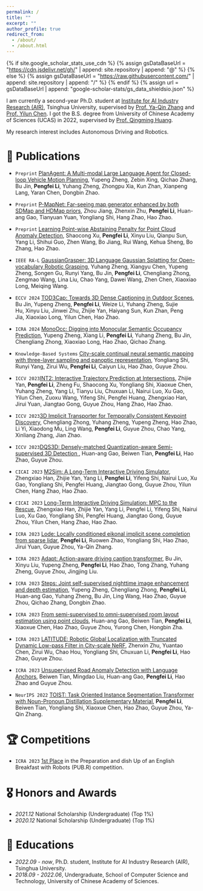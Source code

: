 ```yaml
---
permalink: /
title: ""
excerpt: ""
author_profile: true
redirect_from: 
  - /about/
  - /about.html
---
```


{% if site.google_scholar_stats_use_cdn %}
{% assign gsDataBaseUrl = "https://cdn.jsdelivr.net/gh/" | append: site.repository | append: "@" %}
{% else %}
{% assign gsDataBaseUrl = "https://raw.githubusercontent.com/" | append: site.repository | append: "/" %}
{% endif %}
{% assign url = gsDataBaseUrl | append: "google-scholar-stats/gs_data_shieldsio.json" %}

<span class='anchor' id='about-me'></span>

I am currently a second-year Ph.D. student at [Institute for AI Industry Research (AIR)](https://air.tsinghua.edu.cn/), Tsinghua University, supervised by [Prof. Ya-Qin Zhang](https://air.tsinghua.edu.cn/en/About_Us/About_dean.htm) and [Prof. Yilun Chen](https://air.tsinghua.edu.cn/en/info/1046/1621.htm). I got the B.S. degree from University of Chinese Academy of Sciences (UCAS) in 2022, supervised by [Prof. Qingming Huang](https://people.ucas.edu.cn/~qmhuang?language=en).

My research interest includes Autonomous Driving and Robotics.


# 📝 Publications 
- ```Preprint``` [PlanAgent: A Multi-modal Large Language Agent for Closed-loop Vehicle Motion Planning](https://arxiv.org/pdf/2406.01587), Yupeng Zheng, Zebin Xing, Qichao Zhang, Bu Jin, **Pengfei Li**, Yuhang Zheng, Zhongpu Xia, Kun Zhan, Xianpeng Lang, Yaran Chen, Dongbin Zhao.
- ```Preprint``` [P-MapNet: Far-seeing map generator enhanced by both SDMap and HDMap priors](https://arxiv.org/pdf/2403.10521), Zhou Jiang, Zhenxin Zhu, **Pengfei Li**, Huan-ang Gao, Tianyuan Yuan, Yongliang Shi, Hang Zhao, Hao Zhao.
- ```Preprint``` [Learning Point-wise Abstaining Penalty for Point Cloud Anomaly Detection](https://arxiv.org/pdf/2309.10230), Shaocong Xu, **Pengfei Li**, Xinyu Liu, Qianpu Sun, Yang Li, Shihui Guo, Zhen Wang, Bo Jiang, Rui Wang, Kehua Sheng, Bo Zhang, Hao Zhao.

- ```IEEE RA-L``` [GaussianGrasper: 3D Language Gaussian Splatting for Open-vocabulary Robotic Grasping](https://arxiv.org/pdf/2403.09637), Yuhang Zheng, Xiangyu Chen, Yupeng Zheng, Songen Gu, Runyi Yang, Bu Jin, **Pengfei Li**, Chengliang Zhong, Zengmao Wang, Lina Liu, Chao Yang, Dawei Wang, Zhen Chen, Xiaoxiao Long, Meiqing Wang.
- ```ECCV 2024``` [TOD3Cap: Towards 3D Dense Captioning in Outdoor Scenes](https://jxbbb.github.io/TOD3Cap/), Bu Jin, Yupeng Zheng, **Pengfei Li**, Weize Li, Yuhang Zheng, Sujie Hu, Xinyu Liu, Jinwei Zhu, Zhijie Yan, Haiyang Sun, Kun Zhan, Peng Jia, Xiaoxiao Long, Yilun Chen, Hao Zhao.
- ```ICRA 2024``` [MonoOcc: Digging into Monocular Semantic Occupancy Prediction](https://arxiv.org/abs/2403.08766), Yupeng Zheng, Xiang Li, **Pengfei Li**, Yuhang Zheng, Bu Jin, Chengliang Zhong, Xiaoxiao Long, Hao Zhao, Qichao Zhang.
- ``` Knowledge-Based Systems ``` [City-scale continual neural semantic mapping with three-layer sampling and panoptic representation](https://www.sciencedirect.com/science/article/abs/pii/S095070512300895X), Yongliang Shi, Runyi Yang, Zirui Wu, **Pengfei Li**, Caiyun Liu, Hao Zhao, Guyue Zhou.
- ```ICCV 2023```[INT2: Interactive Trajectory Prediction at Intersections](https://openaccess.thecvf.com/content/ICCV2023/papers/Yan_INT2_Interactive_Trajectory_Prediction_at_Intersections_ICCV_2023_paper.pdf), Zhijie Yan, **Pengfei Li**, Zheng Fu, Shaocong Xu, Yongliang Shi, Xiaoxue Chen, Yuhang Zheng, Yang Li, Tianyu Liu, Chuxuan Li, Nairui Luo, Xu Gao, Yilun Chen, Zuoxu Wang, Yifeng Shi, Pengfei Huang, Zhengxiao Han, Jirui Yuan, Jiangtao Gong, Guyue Zhou, Hang Zhao, Hao Zhao.
- ```ICCV 2023```[3D Implicit Transporter for Temporally Consistent Keypoint Discovery](https://openaccess.thecvf.com/content/ICCV2023/papers/Zhong_3D_Implicit_Transporter_for_Temporally_Consistent_Keypoint_Discovery_ICCV_2023_paper.pdf), Chengliang Zhong, Yuhang Zheng, Yupeng Zheng, Hao Zhao, Li Yi, Xiaodong Mu, Ling Wang, **Pengfei Li**, Guyue Zhou, Chao Yang, Xinliang Zhang, Jian Zhao.
- ```ICCV 2023```[DQS3D: Densely-matched Quantization-aware Semi-supervised 3D Detection
](https://openaccess.thecvf.com/content/ICCV2023/papers/Gao_DQS3D_Densely-matched_Quantization-aware_Semi-supervised_3D_Detection_ICCV_2023_paper.pdf), Huan-ang Gao, Beiwen Tian, **Pengfei Li**, Hao Zhao, Guyue Zhou.
- ```CICAI 2023``` [M2Sim: A Long-Term Interactive Driving Simulator](https://link.springer.com/chapter/10.1007/978-981-99-9119-8_16), Zhengxiao Han, Zhijie Yan, Yang Li, **Pengfei Li**, Yifeng Shi, Nairui Luo, Xu Gao, Yongliang Shi, Pengfei Huang, Jiangtao Gong, Guyue Zhou, Yilun Chen, Hang Zhao, Hao Zhao.
- ```CICAI 2023``` [Long-Term Interactive Driving Simulation: MPC to the Rescue](https://link.springer.com/chapter/10.1007/978-981-99-9119-8_17), Zhengxiao Han, Zhijie Yan, Yang Li, Pengfei Li, Yifeng Shi, Nairui Luo, Xu Gao, Yongliang Shi, Pengfei Huang, Jiangtao Gong, Guyue Zhou, Yilun Chen, Hang Zhao, Hao Zhao.
- ``ICRA 2023`` [Lode: Locally conditioned eikonal implicit scene completion from sparse lidar](https://ieeexplore.ieee.org/document/10160552), **Pengfei Li**, Ruowen Zhao, Yongliang Shi, Hao Zhao, Jirui Yuan, Guyue Zhou, Ya-Qin Zhang.
- ``ICRA 2023`` [Adapt: Action-aware driving caption transformer](https://ieeexplore.ieee.org/document/10160326), Bu Jin, Xinyu Liu, Yupeng Zheng, **Pengfei Li**, Hao Zhao, Tong Zhang, Yuhang Zheng, Guyue Zhou, Jingjing Liu.
- ``ICRA 2023`` [Steps: Joint self-supervised nighttime image enhancement and depth estimation](https://ieeexplore.ieee.org/document/10160708), Yupeng Zheng, Chengliang Zhong, **Pengfei Li**, Huan-ang Gao, Yuhang Zheng, Bu Jin, Ling Wang, Hao Zhao, Guyue Zhou, Qichao Zhang, Dongbin Zhao.
- ``ICRA 2023`` [From semi-supervised to omni-supervised room layout estimation using point clouds](https://ieeexplore.ieee.org/document/10161273), Huan-ang Gao, Beiwen Tian, **Pengfei Li**, Xiaoxue Chen, Hao Zhao, Guyue Zhou, Yurong Chen, Hongbin Zha.
- ``ICRA 2023`` [LATITUDE: Robotic Global Localization with Truncated Dynamic Low-pass Filter in City-scale NeRF](https://ieeexplore.ieee.org/document/10161570), Zhenxin Zhu, Yuantao Chen, Zirui Wu, Chao Hou, Yongliang Shi, Chuxuan Li, **Pengfei Li**, Hao Zhao, Guyue Zhou.
- ``ICRA 2023`` [Unsupervised Road Anomaly Detection with Language Anchors](https://ieeexplore.ieee.org/document/10160470), Beiwen Tian, Mingdao Liu, Huan-ang Gao, **Pengfei Li**, Hao Zhao and Guyue Zhou.
- ``NeurIPS 2022`` [TOIST: Task Oriented Instance Segmentation Transformer with Noun-Pronoun Distillation Supplementary Material](https://proceedings.neurips.cc/paper_files/paper/2022/file/70270a1bc28ecb2a2aefad566c5e556b-Paper-Conference.pdf), **Pengfei Li**, Beiwen Tian, Yongliang Shi, Xiaoxue Chen, Hao Zhao, Guyue Zhou, Ya-Qin Zhang.

# 🏆 Competitions
- ```ICRA 2023``` [1st Place](https://lcas.lincoln.ac.uk/wp/events/the-pub-r-competition/) in the Preparation and dish Up of an English Breakfast with Robots (PUB.R) competition.

# 🎖 Honors and Awards
- *2021.12* National Scholarship (Undergraduate) (Top 1%)
- *2020.12* National Scholarship (Undergraduate) (Top 1%)

# 📖 Educations
- *2022.09 - now*, Ph.D. student, Institute for AI Industry Research (AIR), Tsinghua University. 
- *2018.09 - 2022.06*, Undergraduate, School of Computer Science and Technology, University of Chinese Academy of Sciences. 

<div style="display: flex; justify-content: center; align-items: center;">
<script type="text/javascript" id="clstr_globe" src="//clustrmaps.com/globe.js?w=166&d=G22ZMDy2KEs5OGq6rS0JucNzUxHn13B0tIPWaEGNGJo"></script>
</div>

